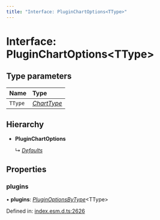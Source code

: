 ```yaml
---
title: "Interface: PluginChartOptions<TType>"
---
```


# Interface: PluginChartOptions<TType\>

## Type parameters

Name | Type |
:------ | :------ |
`TType` | [*ChartType*](../README.md#charttype) |

## Hierarchy

* **PluginChartOptions**

  ↳ [*Defaults*](defaults.md)

## Properties

### plugins

• **plugins**: [*PluginOptionsByType*](pluginoptionsbytype.md)<TType\>

Defined in: [index.esm.d.ts:2626](https://github.com/chartjs/Chart.js/blob/b319f2cf/types/index.esm.d.ts#L2626)
